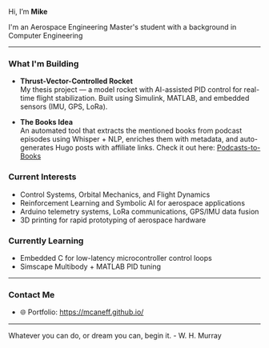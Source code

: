 Hi, I’m **Mike**

I'm an Aerospace Engineering Master's student with a background in Computer Engineering

---

### What I'm Building

- **Thrust-Vector-Controlled Rocket**  
  My thesis project — a model rocket with AI-assisted PID control for real-time flight stabilization. Built using Simulink, MATLAB, and embedded sensors (IMU, GPS, LoRa).

- **The Books Idea**  
  An automated tool that extracts the mentioned books from podcast episodes using Whisper + NLP, enriches them with metadata, and auto-generates Hugo posts with affiliate links. Check it out here: [Podcasts-to-Books](https://mcaneff.github.io/podcasts-to-books/)


### Current Interests

- Control Systems, Orbital Mechanics, and Flight Dynamics  
- Reinforcement Learning and Symbolic AI for aerospace applications  
- Arduino telemetry systems, LoRa communications, GPS/IMU data fusion  
- 3D printing for rapid prototyping of aerospace hardware  


### Currently Learning

- Embedded C for low-latency microcontroller control loops  
- Simscape Multibody + MATLAB PID tuning  

---

### Contact Me
- 🌐 Portfolio: https://mcaneff.github.io/
---

Whatever you can do, or dream you can, begin it. - W. H. Murray
